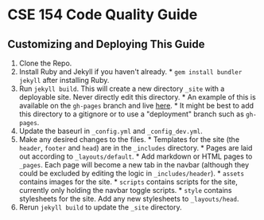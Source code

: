 # CSE 154 Code Quality Guide

## Customizing and Deploying This Guide

  1. Clone the Repo.
  1. Install Ruby and Jekyll if you haven't already.
    * `gem install bundler jekyll` after installing Ruby.
  1. Run `jekyll build`. This will create a new directory `_site` with a deployable site. Never directly edit this directory.
    * An example of this is available on the `gh-pages` branch and live [here](https://connerardman.github.io/Code-Quality-Guide/).
    * It might be best to add this directory to a gitignore or to use a "deployment" branch such as `gh-pages`.
  1. Update the baseurl in `_config.yml` and `_config_dev.yml`.
  1. Make any desired changes to the files.
    * Templates for the site (the `header`, `footer` and `head`) are in the `_includes` directory.
    * Pages are laid out according to `_layouts/default`.
    * Add markdown or HTML pages to `_pages`. Each page will become a new tab in the navbar (although they could be excluded by editing the logic in `_includes/header`).
    * `assets` contains images for the site.
    * `scripts` contains scripts for the site, currently only holding the navbar toggle scripts.
    * `style` contains stylesheets for the site. Add any new stylesheets to `_layouts/head`.
  1. Rerun `jekyll build` to update the `_site` directory.
